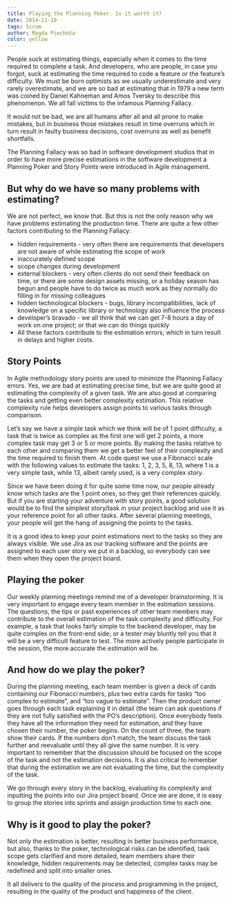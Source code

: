 ```yaml
---
title: Playing the Planning Poker. Is it worth it?
date: 2014-11-10
tags: Scrum
author: Magda Piechota
color: yellow
---
```


People suck at estimating things, especially when it comes to the time required to complete a task. And developers, who are people, in case you forgot, suck at estimating the time required to code a feature or the feature’s difficulty. We must be born optimists as we usually underestimate and very rarely overestimate, and we are so bad at estimating that in 1979 a new term was coined by Daniel Kahneman and Amos Tversky to describe this phenomenon. We all fall victims to the infamous Planning Fallacy.

It would not be bad, we are all humans after all and all prone to make mistakes, but in business those mistakes result in time overruns which in turn result in faulty business decisions, cost overruns as well as benefit shortfalls.

The Planning Fallacy was so bad in software development studios that in order to have more precise estimations in the software development a Planning Poker and Story Points were introduced in Agile management.

## But why do we have so many problems with estimating?
We are not perfect, we know that. But this is not the only reason why we have problems estimating the production time. There are quite a few other factors contributing to the Planning Fallacy:

* hidden requirements - very often there are requirements that developers are not aware of while estimating the scope of work
* inaccurately defined scope
* scope changes during development
* external blockers - very often clients do not send their feedback on time, or there are some design assets missing, or a holiday season has begun and people have to do twice as much work as they normally do filling in for missing colleagues
* hidden technological blockers - bugs, library incompatibilities, lack of knowledge on a specific library or technology also influence the process
* developer’s bravado - we all think that we can get 7-8 hours a day of work on one project; or that we can do things quickly
* All these factors contribute to the estimation errors, which in turn result in delays and higher costs.

## Story Points
In Agile methodology story points are used to minimize the Planning Fallacy errors. Yes, we are bad at estimating precise time, but we are quite good at estimating the complexity of a given task. We are also good at comparing the tasks and getting even better complexity estimation. This relative complexity rule helps developers assign points to various tasks through comparison.

Let’s say we have a simple task which we think will be of 1 point difficulty, a task that is twice as complex as the first one will get 2 points, a more complex task may get 3 or 5 or more points. By making the tasks relative to each other and comparing them we get a better feel of their complexity and the time required to finish them. At code quest we use a Fibonacci scale with the following values to estimate the tasks: 1, 2, 3, 5, 8, 13, where 1 is a very simple task, while 13, albeit rarely used, is a very complex story.

Since we have been doing it for quite some time now, our people already know which tasks are the 1 point ones, so they get their references quickly. But if you are starting your adventure with story points, a good solution would be to find the simplest story/task in your project backlog and use it as your reference point for all other tasks. After several planning meetings, your people will get the hang of assigning the points to the tasks.

It is a good idea to keep your point estimations next to the tasks so they are always visible. We use Jira as our tracking software and the points are assigned to each user story we put in a backlog, so everybody can see them when they open the project board.

## Playing the poker
Our weekly planning meetings remind me of a developer brainstorming. It is very important to engage every team member in the estimation sessions. The questions, the tips or past experiences of other team members may contribute to the overall estimation of the task complexity and difficulty. For example, a task that looks fairly simple to the backend developer, may be quite complex on the front-end side; or a tester may bluntly tell you that it will be a very difficult feature to test. The more actively people participate in the session, the more accurate the estimation will be.

## And how do we play the poker?
During the planning meeting, each team member is given a deck of cards containing our Fibonacci numbers, plus two extra cards for tasks “too complex to estimate”, and “too vague to estimate”. Then the product owner goes through each task explaining it in detail (the team can ask questions if they are not fully satisfied with the PO’s description). Once everybody feels they have all the information they need for estimation, and they have chosen their number, the poker begins. On the count of three, the team show their cards. If the numbers don’t match, the team discuss the task further and reevaluate until they all give the same number. It is very important to remember that the discussion should be focused on the scope of the task and not the estimation decisions. It is also critical to remember that during the estimation we are not evaluating the time, but the complexity of the task.

We go through every story in the backlog, evaluating its complexity and inputting the points into our Jira project board. Once we are done, it is easy to group the stories into sprints and assign production time to each one.

## Why is it good to play the poker?
Not only the estimation is better, resulting in better business performance, but also, thanks to the poker, technological risks can be identified, task scope gets clarified and more detailed, team members share their knowledge, hidden requirements may be detected, complex tasks may be redefined and split into smaller ones.

It all delivers to the quality of the process and programming in the project, resulting in the quality of the product and happiness of the client.